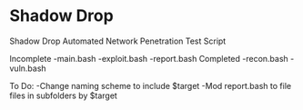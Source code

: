 # Shadow Drop
Shadow Drop Automated Network Penetration Test Script

Incomplete
	-main.bash
	-exploit.bash
	-report.bash
Completed
	-recon.bash
	-vuln.bash

To Do:
	-Change naming scheme to include $target
	-Mod report.bash to file files in subfolders by $target
